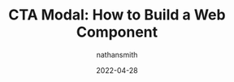 ---
author: nathansmith
date: 2022-04-28
draft: true
permalink: false
publisher: smashingmag
tags:
  - components
  - javascript
  - design-patterns
target_url: https://www.smashingmagazine.com/2022/04/cta-modal-build-web-component/
title: "CTA Modal: How to Build a Web Component"
---